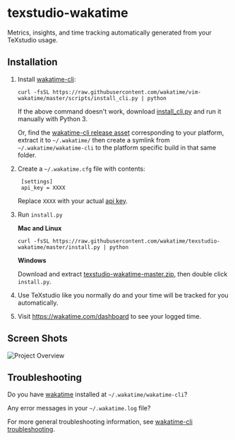 texstudio-wakatime
==================

Metrics, insights, and time tracking automatically generated from your TeXstudio usage.


Installation
------------

1. Install [wakatime-cli](https://github.com/wakatime/wakatime-cli):

    `curl -fsSL https://raw.githubusercontent.com/wakatime/vim-wakatime/master/scripts/install_cli.py | python`

    If the above command doesn't work, download [install_cli.py](https://raw.githubusercontent.com/wakatime/vim-wakatime/master/scripts/install_cli.py) and run it manually with Python 3.

    Or, find the [wakatime-cli release asset](https://github.com/wakatime/wakatime-cli/releases) corresponding to your platform, extract it to `~/.wakatime/` then create a symlink from `~/.wakatime/wakatime-cli` to the platform specific build in that same folder.

2. Create a `~/.wakatime.cfg` file with contents:

        [settings]
        api_key = XXXX

    Replace `XXXX` with your actual [api key](https://wakatime.com/settings#apikey).

3. Run `install.py`

    **Mac and Linux**

    `curl -fsSL https://raw.githubusercontent.com/wakatime/texstudio-wakatime/master/install.py | python`

    **Windows**

    Download and extract [texstudio-wakatime-master.zip](https://github.com/wakatime/texstudio-wakatime/archive/master.zip), then double click `install.py`.

4. Use TeXstudio like you normally do and your time will be tracked for you automatically.

5. Visit https://wakatime.com/dashboard to see your logged time.


Screen Shots
------------

![Project Overview](https://wakatime.com/static/img/ScreenShots/Screen-Shot-2016-03-21.png)


Troubleshooting
---------------

Do you have [wakatime](https://github.com/wakatime/wakatime-cli) installed at `~/.wakatime/wakatime-cli`?

Any error messages in your `~/.wakatime.log` file?

For more general troubleshooting information, see [wakatime-cli troubleshooting](https://github.com/wakatime/wakatime-cli/blob/develop/TROUBLESHOOTING.md#readme).
